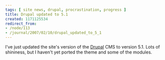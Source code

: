 ```yaml
---
tags: [ site news, drupal, procrastination, progress ]
title: Drupal updated to 5.1
created: 1171125534
redirect_from:
- /node/113
- /journal/2007/02/10/drupal_updated_to_5_1
---
```

I've just updated the site's version of the [Drupal](http://drupal.org) CMS to
version 5.1. Lots of shininess, but I haven't yet ported the theme and some of
the modules.